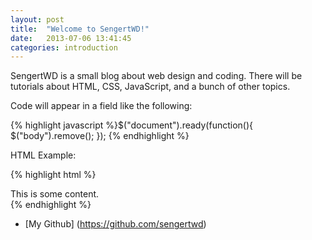 ```yaml
---
layout: post
title:  "Welcome to SengertWD!"
date:   2013-07-06 13:41:45
categories: introduction
---
```


SengertWD is a small blog about web design and coding. There will be tutorials about HTML, CSS, JavaScript, and a bunch of other topics.

Code will appear in a field like the following:

{% highlight javascript %}$("document").ready(function(){
  $("body").remove();
});
{% endhighlight %}

HTML Example: 

{% highlight html %}
<div>
  <span>This is some content.</span>
</div>
{% endhighlight %}

* [My Github] (https://github.com/sengertwd)

[jekyll]:    http://jekyllrb.com